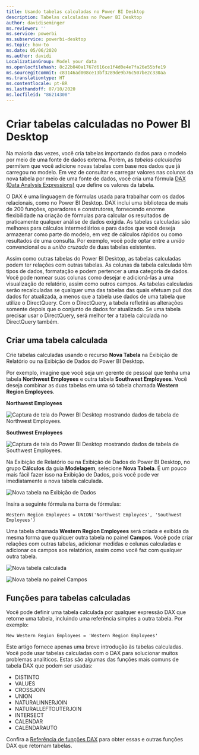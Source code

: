 ```yaml
---
title: Usando tabelas calculadas no Power BI Desktop
description: Tabelas calculadas no Power BI Desktop
author: davidiseminger
ms.reviewer: ''
ms.service: powerbi
ms.subservice: powerbi-desktop
ms.topic: how-to
ms.date: 05/06/2020
ms.author: davidi
LocalizationGroup: Model your data
ms.openlocfilehash: 8c22b040a1767d616ce1f4d0e4e7fa26e55bfe19
ms.sourcegitcommit: c83146ad008ce13bf3289de9b76c507be2c330aa
ms.translationtype: HT
ms.contentlocale: pt-BR
ms.lasthandoff: 07/10/2020
ms.locfileid: "86214308"
---
```

# <a name="create-calculated-tables-in-power-bi-desktop"></a>Criar tabelas calculadas no Power BI Desktop
Na maioria das vezes, você cria tabelas importando dados para o modelo por meio de uma fonte de dados externa. Porém, as *tabelas calculadas* permitem que você adicione novas tabelas com base nos dados que já carregou no modelo. Em vez de consultar e carregar valores nas colunas da nova tabela por meio de uma fonte de dados, você cria uma fórmula [DAX (Data Analysis Expressions)](/dax/index) que define os valores da tabela.

O DAX é uma linguagem de fórmulas usada para trabalhar com os dados relacionais, como no Power BI Desktop. DAX inclui uma biblioteca de mais de 200 funções, operadores e construtores, fornecendo enorme flexibilidade na criação de fórmulas para calcular os resultados de praticamente qualquer análise de dados exigida. As tabelas calculadas são melhores para cálculos intermediários e para dados que você deseja armazenar como parte do modelo, em vez de cálculos rápidos ou como resultados de uma consulta. Por exemplo, você pode optar entre a *união* convencional ou a *união cruzada* de duas tabelas existentes.

Assim como outras tabelas do Power BI Desktop, as tabelas calculadas podem ter relações com outras tabelas. As colunas da tabela calculada têm tipos de dados, formatação e podem pertencer a uma categoria de dados. Você pode nomear suas colunas como desejar e adicioná-las a uma visualização de relatório, assim como outros campos. As tabelas calculadas serão recalculadas se qualquer uma das tabelas das quais efetuam pull dos dados for atualizada, a menos que a tabela use dados de uma tabela que utilize o DirectQuery. Com o DirectQuery, a tabela refletirá as alterações somente depois que o conjunto de dados for atualizado. Se uma tabela precisar usar o DirectQuery, será melhor ter a tabela calculada no DirectQuery também.

## <a name="create-a-calculated-table"></a>Criar uma tabela calculada

Crie tabelas calculadas usando o recurso **Nova Tabela** na Exibição de Relatório ou na Exibição de Dados do Power BI Desktop.

Por exemplo, imagine que você seja um gerente de pessoal que tenha uma tabela **Northwest Employees** e outra tabela **Southwest Employees**. Você deseja combinar as duas tabelas em uma só tabela chamada **Western Region Employees**.

**Northwest Employees**

 ![Captura de tela do Power BI Desktop mostrando dados de tabela de Northwest Employees.](media/desktop-calculated-tables/calctables_nwempl.png)

**Southwest Employees**

 ![Captura de tela do Power BI Desktop mostrando dados de tabela de Southwest Employees.](media/desktop-calculated-tables/calctables_swempl.png)

Na Exibição de Relatório ou na Exibição de Dados do Power BI Desktop, no grupo **Cálculos** da guia **Modelagem**, selecione **Nova Tabela**. É um pouco mais fácil fazer isso na Exibição de Dados, pois você pode ver imediatamente a nova tabela calculada.

 ![Nova tabela na Exibição de Dados](media/desktop-calculated-tables/calctables_formulabarempty.png)

Insira a seguinte fórmula na barra de fórmulas:

```dax
Western Region Employees = UNION('Northwest Employees', 'Southwest Employees')
```

Uma tabela chamada **Western Region Employees** será criada e exibida da mesma forma que qualquer outra tabela no painel **Campos**. Você pode criar relações com outras tabelas, adicionar medidas e colunas calculadas e adicionar os campos aos relatórios, assim como você faz com qualquer outra tabela.

 ![Nova tabela calculada](media/desktop-calculated-tables/calctables_westregionempl.png)

 ![Nova tabela no painel Campos](media/desktop-calculated-tables/calctables_fieldlist.png)

## <a name="functions-for-calculated-tables"></a>Funções para tabelas calculadas

Você pode definir uma tabela calculada por qualquer expressão DAX que retorne uma tabela, incluindo uma referência simples a outra tabela. Por exemplo:

```dax
New Western Region Employees = 'Western Region Employees'
```

Este artigo fornece apenas uma breve introdução às tabelas calculadas. Você pode usar tabelas calculadas com o DAX para solucionar muitos problemas analíticos. Estas são algumas das funções mais comuns de tabela DAX que podem ser usadas:

* DISTINTO
* VALUES
* CROSSJOIN
* UNION
* NATURALINNERJOIN
* NATURALLEFTOUTERJOIN
* INTERSECT
* CALENDAR
* CALENDARAUTO

Confira a [Referência de funções DAX](/dax/dax-function-reference) para obter essas e outras funções DAX que retornam tabelas.

